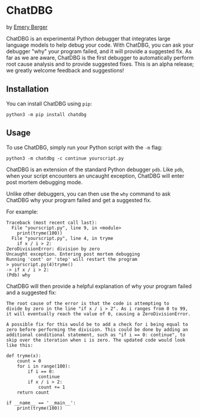 # ChatDBG

by [Emery Berger](https://emeryberger.com)

ChatDBG is an experimental Python debugger that integrates large language models to help debug your code. With ChatDBG, you can ask your debugger "why" your program failed, and it will provide a suggested fix. As far as we are aware, ChatDBG is the first debugger to automatically perform root cause analysis and to provide suggested fixes. This is an alpha release; we greatly welcome feedback and suggestions!

## Installation

You can install ChatDBG using `pip`:

```
python3 -m pip install chatdbg
```


## Usage

To use ChatDBG, simply run your Python script with the `-m` flag:

```
python3 -m chatdbg -c continue yourscript.py
```

ChatDBG is an extension of the standard Python debugger `pdb`. Like
`pdb`, when your script encounters an uncaught exception, ChatDBG will
enter post mortem debugging mode.

Unlike other debuggers, you can then use the `why` command to ask
ChatDBG why your program failed and get a suggested fix.

For example:

```
Traceback (most recent call last):
  File "yourscript.py", line 9, in <module>
    print(tryme(100))
  File "yourscript.py", line 4, in tryme
    if x / i > 2:
ZeroDivisionError: division by zero
Uncaught exception. Entering post mortem debugging
Running 'cont' or 'step' will restart the program
> yourscript.py(4)tryme()
-> if x / i > 2:
(Pdb) why
```


ChatDBG will then provide a helpful explanation of why your program failed and a suggested fix:

```
The root cause of the error is that the code is attempting to
divide by zero in the line "if x / i > 2". As i ranges from 0 to 99,
it will eventually reach the value of 0, causing a ZeroDivisionError.

A possible fix for this would be to add a check for i being equal to
zero before performing the division. This could be done by adding an
additional conditional statement, such as "if i == 0: continue", to
skip over the iteration when i is zero. The updated code would look
like this:

def tryme(x):
    count = 0
    for i in range(100):
        if i == 0:
            continue
        if x / i > 2:
            count += 1
    return count

if __name__ == '__main__':
    print(tryme(100))
```

